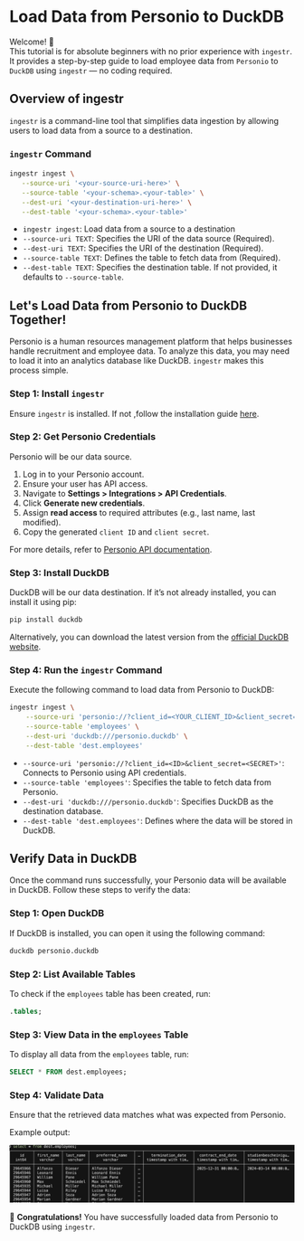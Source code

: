 # Load Data from Personio to DuckDB

Welcome! 👋  
This tutorial is for absolute beginners with no prior experience with `ingestr`. It provides a step-by-step guide to load employee data from `Personio` to `DuckDB` using `ingestr` — no coding required.

## Overview of ingestr
`ingestr` is a command-line tool that simplifies data ingestion by allowing users to load data from a source to a destination.

### `ingestr` Command
```bash
ingestr ingest \
   --source-uri '<your-source-uri-here>' \
   --source-table '<your-schema>.<your-table>' \
   --dest-uri '<your-destination-uri-here>' \
   --dest-table '<your-schema>.<your-table>'
```
- `ingestr ingest`: Load data from a source to a destination
- `--source-uri TEXT`: Specifies the URI of the data source (Required).
- `--dest-uri TEXT`: Specifies the URI of the destination (Required).
- `--source-table TEXT`: Defines the table to fetch data from (Required).
- `--dest-table TEXT`: Specifies the destination table. If not provided, it defaults to `--source-table`.

## Let's Load Data from Personio to DuckDB Together!

Personio is a human resources management platform that helps businesses handle recruitment and employee data. To analyze this data, you may need to load it into an analytics database like DuckDB. `ingestr` makes this process simple.

### Step 1: Install `ingestr`
Ensure `ingestr` is installed. If not ,follow the installation guide [here](../getting-started/quickstart.md#Installation).

### Step 2: Get Personio Credentials
Personio will be our data source.
1. Log in to your Personio account.
2. Ensure your user has API access.
3. Navigate to **Settings > Integrations > API Credentials**.
4. Click **Generate new credentials**.
5. Assign **read access** to required attributes (e.g., last name, last modified).
6. Copy the generated `client ID` and `client secret`.

For more details, refer to [Personio API documentation](https://developer.personio.de/docs/getting-started-with-the-personio-api#21-employee-attendance-and-absence-endpoints).

### Step 3: Install DuckDB
DuckDB will be our data destination. If it’s not already installed, you can install it using pip:
```bash
pip install duckdb
```  
Alternatively, you can download the latest version from the [official DuckDB website](https://duckdb.org/docs/installation/?version=stable&environment=cli&platform=macos&download_method=direct).

### Step 4: Run the `ingestr` Command
Execute the following command to load data from Personio to DuckDB:
```bash
ingestr ingest \
    --source-uri 'personio://?client_id=<YOUR_CLIENT_ID>&client_secret=<YOUR_CLIENT_SECRET>' \
    --source-table 'employees' \
    --dest-uri 'duckdb:///personio.duckdb' \
    --dest-table 'dest.employees'
```
- `--source-uri 'personio://?client_id=<ID>&client_secret=<SECRET>'`: Connects to Personio using API credentials.
- `--source-table 'employees'`: Specifies the table to fetch data from Personio.
- `--dest-uri 'duckdb:///personio.duckdb'`: Specifies DuckDB as the destination database.
- `--dest-table 'dest.employees'`: Defines where the data will be stored in DuckDB.


## Verify Data in DuckDB
Once the command runs successfully, your Personio data will be available in DuckDB. Follow these steps to verify the data:

### Step 1: Open DuckDB
If DuckDB is installed, you can open it using the following command:
```bash
duckdb personio.duckdb
```

### Step 2: List Available Tables
To check if the `employees` table has been created, run:
```sql
.tables;
```

### Step 3: View Data in the `employees` Table
To display all data from the `employees` table, run:
```sql
SELECT * FROM dest.employees;
```

### Step 4: Validate Data
Ensure that the retrieved data matches what was expected from Personio.

Example output:

![Personio to DuckDB](../media/personio_duckdb.png)

🎉 **Congratulations!** You have successfully loaded data from Personio to DuckDB using `ingestr`. 

